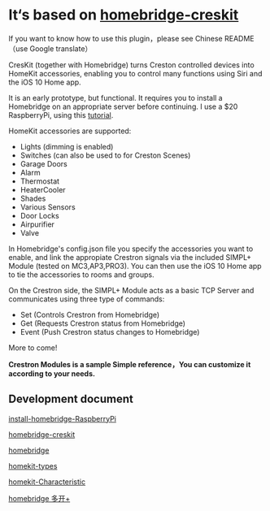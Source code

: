 # It‘s based on [homebridge-creskit](https://github.com/marcusadolfsson/homebridge-creskit)

If you want to know how to use this plugin，please see Chinese README（use Google translate）

CresKit (together with Homebridge) turns Creston controlled devices into HomeKit accessories, enabling you to control many functions using Siri and the iOS 10 Home app. 

It is an early prototype, but functional. It requires you to install a Homebridge on an appropriate server before continuing. I use a $20 RaspberryPi, using this [tutorial](https://github.com/nfarina/homebridge/wiki/Running-HomeBridge-on-a-Raspberry-Pi).
 
HomeKit accessories are supported:

- Lights (dimming is enabled)
- Switches (can also be used to for Creston Scenes)
- Garage Doors
- Alarm
- Thermostat
- HeaterCooler
- Shades
- Various Sensors
- Door Locks
- Airpurifier
- Valve

In Homebridge's config.json file you specify the accessories you want to enable, and link the appropiate Crestron signals via the included SIMPL+ Module (tested on MC3,AP3,PRO3). You can then use the iOS 10 Home app to tie the accessories to rooms and groups.

On the Crestron side, the SIMPL+ Module acts as a basic TCP Server and communicates using three type of commands:

- Set (Controls Crestron from Homebridge)
- Get (Requests Crestron status from Homebridge)
- Event (Push Crestron status changes to Homebridge)

More to come!

**Crestron Modules is a sample Simple reference，You can customize it according to your needs.**

## Development document

[install-homebridge-RaspberryPi](https://github.com/nfarina/homebridge/wiki/Running-HomeBridge-on-a-Raspberry-Pi)

[homebridge-creskit](https://github.com/marcusadolfsson/homebridge-creskit)

[homebridge](https://github.com/nfarina/homebridge)

[homekit-types](https://github.com/KhaosT/HAP-NodeJS/blob/master/lib/gen/HomeKitTypes.js)

[homekit-Characteristic](https://github.com/KhaosT/HAP-NodeJS/blob/master/lib/Characteristic.js)

[homebridge 多开+](https://github.com/nfarina/homebridge/issues/2054) 

